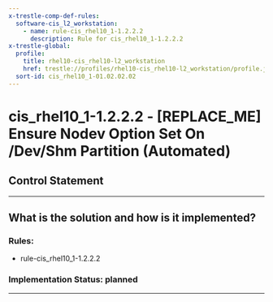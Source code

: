 ```yaml
---
x-trestle-comp-def-rules:
  software-cis_l2_workstation:
    - name: rule-cis_rhel10_1-1.2.2.2
      description: Rule for cis_rhel10_1-1.2.2.2
x-trestle-global:
  profile:
    title: rhel10-cis_rhel10-l2_workstation
    href: trestle://profiles/rhel10-cis_rhel10-l2_workstation/profile.json
  sort-id: cis_rhel10_1-01.02.02.02
---
```


# cis_rhel10_1-1.2.2.2 - \[REPLACE_ME\] Ensure Nodev Option Set On /Dev/Shm Partition (Automated)

## Control Statement

______________________________________________________________________

## What is the solution and how is it implemented?

<!-- For implementation status enter one of: implemented, partial, planned, alternative, not-applicable -->

<!-- Note that the list of rules under ### Rules: is read-only and changes will not be captured after assembly to JSON -->

<!-- Add control implementation description here for control: cis_rhel10_1-1.2.2.2 -->

### Rules:

  - rule-cis_rhel10_1-1.2.2.2

### Implementation Status: planned

______________________________________________________________________
